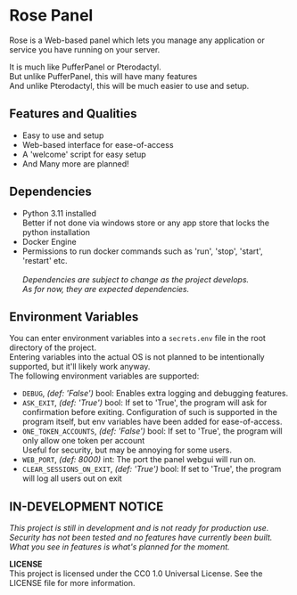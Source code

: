 # Rose Panel
Rose is a Web-based panel which lets you manage
any application or service you have running on your server.

It is much like PufferPanel or Pterodactyl.<br>
But unlike PufferPanel, this will have many features<br>
And unlike Pterodactyl, this will be much easier to use and setup.<br>

## Features and Qualities
- Easy to use and setup
- Web-based interface for ease-of-access
- A 'welcome' script for easy setup
- And Many more are planned!

## Dependencies
- Python 3.11 installed<br>
Better if not done via windows store or any app store that locks the python installation
- Docker Engine<br>
- Permissions to run docker commands such as 'run', 'stop', 'start', 'restart' etc.
<br><br>*Dependencies are subject to change as the project develops.<br>As for now, they are expected dependencies.*

## Environment Variables
You can enter environment variables into a `secrets.env` file in the root directory of the project.<br>
Entering variables into the actual OS is not planned to be intentionally supported, but it'll likely work anyway.<br>
The following environment variables are supported:
- `DEBUG`, *(def: 'False')* bool: Enables extra logging and debugging features.
- `ASK_EXIT`, *(def: 'True')* bool: If set to 'True', the program will ask for confirmation before exiting.
Configuration of such is supported in the program itself, but env variables have been added for ease-of-access.
- `ONE_TOKEN_ACCOUNTS`, *(def: 'False')* bool: If set to 'True', the program will only allow one token per account<br>
Useful for security, but may be annoying for some users.
- `WEB_PORT`, *(def: 8000)* int: The port the panel webgui will run on.
- `CLEAR_SESSIONS_ON_EXIT`, *(def: 'True')* bool: If set to 'True', the program will log all users out on exit

## IN-DEVELOPMENT NOTICE
*This project is still in development and is not ready for production use.<br>
Security has not been tested and no features have currently been built.
What you see in features is what's planned for the moment.*

**LICENSE**<br>
This project is licensed under the CC0 1.0 Universal License. See the LICENSE file for more information.
